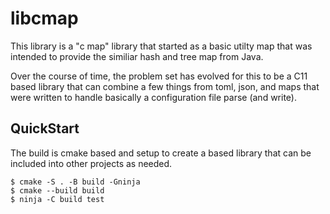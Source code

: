 # libcmap

This library is a "c map" library that started as a basic
utilty map that was intended to provide the similiar hash and
tree map from Java.

Over the course of time, the problem set has evolved for this
to be a C11 based library that can combine a few things from
toml, json, and maps that were written to handle basically
a configuration file parse (and write).

## QuickStart

The build is cmake based and setup to create a based library
that can be included into other projects as needed.

```
$ cmake -S . -B build -Gninja
$ cmake --build build
$ ninja -C build test
```
